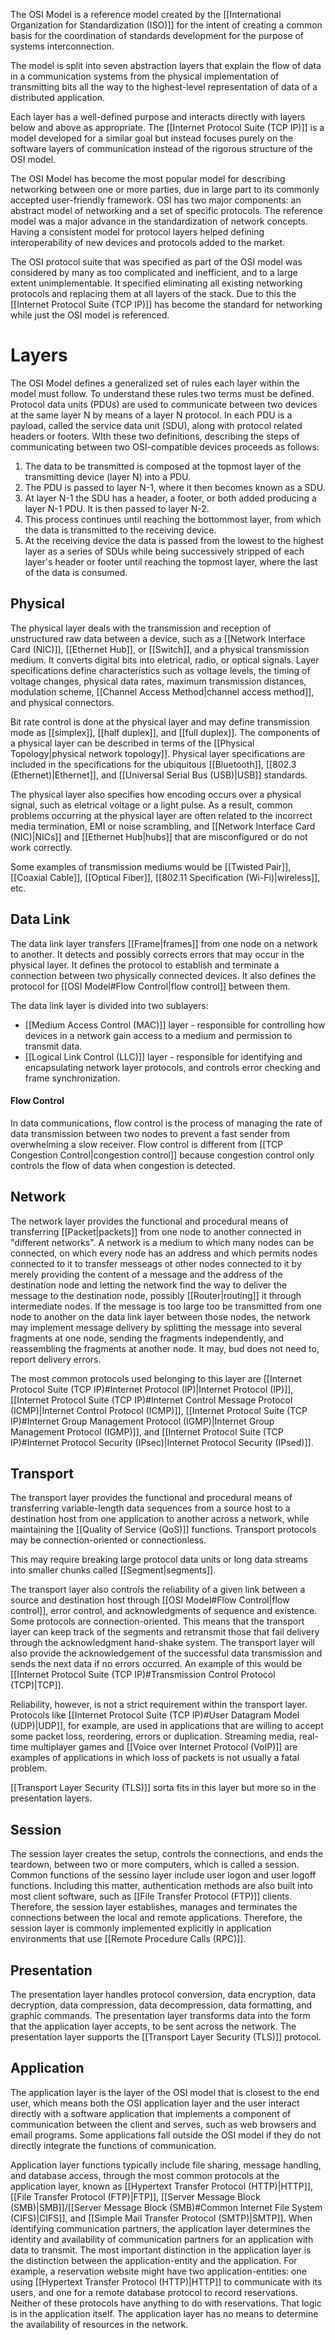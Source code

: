 
The OSI Model is a reference model created by the [[International Organization for Standardization (ISO)]] for the intent of creating a common basis for the coordination of standards development for the purpose of systems interconnection.

The model is split into seven abstraction layers that explain the flow of data in a communication systems from the physical implementation of transmitting bits all the way to the highest-level representation of data of a distributed application.

Each layer has a well-defined purpose and interacts directly with layers below and above as appropriate. The [[Internet Protocol Suite (TCP IP)]] is a model developed for a similar goal but instead focuses purely on the software layers of communication instead of the rigorous structure of the OSI model.

The OSI Model has become the most popular model for describing networking between one or more parties, due in large part to its commonly accepted user-friendly framework. OSI has two major components: an abstract model of networking and a set of specific protocols. The reference model was a major advance in the standardization of network concepts. Having a consistent model for protocol layers helped defining interoperability of new devices and protocols added to the market.

The OSI protocol suite that was specified as part of the OSI model was considered by many as too complicated and inefficient, and to a large extent unimplementable. It specified eliminating all existing networking protocols and replacing them at all layers of the stack. Due to this the [[Internet Protocol Suite (TCP IP)]] has become the standard for networking while just the OSI model is referenced.

# Layers

The OSI Model defines a generalized set of rules each layer within the model must follow. To understand these rules two terms must be defined. Protocol data units (PDUs) are used to communicate between two devices at the same layer N by means of a layer N protocol. In each PDU is a payload, called the service data unit (SDU), along with protocol related headers or footers. WIth these two definitions, describing the steps of communicating between two OSI-compatible devices proceeds as follows:

1. The data to be transmitted is composed at the topmost layer of the transmitting device (layer N) into a PDU.
2. The PDU is passed to layer N-1, where it then becomes known as a SDU.
3. At layer N-1 the SDU has a header, a footer, or both added producing a layer N-1 PDU. It is then passed to layer N-2.
4. This process continues until reaching the bottommost layer, from which the data is transmitted to the receiving device.
5. At the receiving device the data is passed from the lowest to the highest layer as a series of SDUs while being successively stripped of each layer's header or footer until reaching the topmost layer, where the last of the data is consumed.

## Physical

The physical layer deals with the transmission and reception of unstructured raw data between a device, such as a [[Network Interface Card (NIC)]], [[Ethernet Hub]], or [[Switch]], and a physical transmission medium. It converts digital bits into eletrical, radio, or optical signals. Layer specifications define characteristics such as voltage levels, the timing of voltage changes, physical data rates, maximum transmission distances, modulation scheme, [[Channel Access Method|channel access method]], and physical connectors. 

Bit rate control is done at the physical layer and may define transmission mode as [[simplex]], [[half duplex]], and [[full duplex]]. The components of a physical layer can be described in terms of the [[Physical Topology|physical network topology]]. Physical layer specifications are included in the specifications for the ubiquitous [[Bluetooth]], [[802.3 (Ethernet)|Ethernet]], and [[Universal Serial Bus (USB)|USB]] standards. 

The physical layer also specifies how encoding occurs over a physical signal, such as eletrical voltage or a light pulse. As a result, common problems occurring at the physical layer are often related to the incorrect media termination, EMI or noise scrambling, and [[Network Interface Card (NIC)|NICs]] and [[Ethernet Hub|hubs]] that are misconfigured or do not work correctly.

Some examples of transmission mediums would be [[Twisted Pair]], [[Coaxial Cable]], [[Optical Fiber]], [[802.11 Specification (Wi-Fi)|wireless]], etc. 


## Data Link

The data link layer transfers [[Frame|frames]] from one node on a network to another. It detects and possibly corrects errors that may occur in the physical layer. It defines the protocol to establish and terminate a connection between two physically connected devices. It also defines the protocol for [[OSI Model#Flow Control|flow control]] between them.

The data link layer is divided into two sublayers:

- [[Medium Access Control (MAC)]] layer - responsible for controlling how devices in a network gain access to a medium and permission to transmit data.
- [[Logical Link Control (LLC)]] layer - responsible for identifying and encapsulating network layer protocols, and controls error checking and frame synchronization.

#### Flow Control

In data communications, flow control is the process of managing the rate of data transmission between two nodes to prevent a fast sender from overwhelming a slow receiver. Flow control is different from [[TCP Congestion Control|congestion control]] because congestion control only controls the flow of data when congestion is detected. 

## Network

The network layer provides the functional and procedural means of transferring [[Packet|packets]] from one node to another connected in "different networks". A network is a medium to which many nodes can be connected, on which every node has an address and which permits nodes connected to it to transfer messeags ot other nodes connected to it by merely providing the content of a message and the address of the destination node and letting the network find the way to deliver the message to the destination node, possibly [[Router|routing]] it through intermediate nodes. If the message is too large too be transmitted from one node to another on the data link layer between those nodes, the network may implement message delivery by splitting the message into several fragments at one node, sending the fragments independently, and reassembling the fragments at another node. It may, bud does not need to, report delivery errors.

The most common protocols used belonging to this layer are [[Internet Protocol Suite (TCP IP)#Internet Protocol (IP)|Internet Protocol (IP)]], [[Internet Protocol Suite (TCP IP)#Internet Control Message Protocol (ICMP)|Internet Control Protocol (ICMP)]], [[Internet Protocol Suite (TCP IP)#Internet Group Management Protocol (IGMP)|Internet Group Management Protocol (IGMP)]], and [[Internet Protocol Suite (TCP IP)#Internet Protocol Security (IPsec)|Internet Protocol Security (IPsed)]].

## Transport

The transport layer provides the functional and procedural means of transferring variable-length data sequences from a source host to a destination host from one application to another across a network, while maintaining the [[Quality of Service (QoS)]] functions. Transport protocols may be connection-oriented or connectionless.

This may require breaking large protocol data units or long data streams into smaller chunks called [[Segment|segments]].

The transport layer also controls the reliability of a given link between a source and destination host through [[OSI Model#Flow Control|flow control]], error control, and acknowledgments of sequence and existence. Some protocols are connection-oriented. This means that the transport layer can keep track of the segments and retransmit those that fail delivery through the acknowledgment hand-shake system. The transport layer will also provide the acknowledgement of the successful data transmission and sends the next data if no errors occurred. An example of this would be [[Internet Protocol Suite (TCP IP)#Transmission Control Protocol (TCP)|TCP]].

Reliability, however, is not a strict requirement within the transport layer. Protocols like [[Internet Protocol Suite (TCP IP)#User Datagram Model (UDP)|UDP]], for example, are used in applications that are willing to accept some packet loss, reordering, errors or duplication. Streaming media, real-time multiplayer games and [[Voice over Internet Protocol (VoIP)]] are examples of applications in which loss of packets is not usually a fatal problem.

[[Transport Layer Security (TLS)]] sorta fits in this layer but more so in the presentation layers.

## Session

The session layer creates the setup, controls the connections, and ends the teardown, between two or more computers, which is called a session. Common functions of the sessino layer include user logon and user logoff functions. Including this matter, authentication methods are also built into most client software, such as [[File Transfer Protocol (FTP)]] clients. Therefore, the session layer establishes, manages and terminates the connections between the local and remote applications. Therefore, the session layer is commonly implemented explicitly in application environments that use [[Remote Procedure Calls (RPC)]].

## Presentation

The presentation layer handles protocol conversion, data encryption, data decryption, data compression, data decompression, data formatting, and graphic commands. The presentation layer transforms data into the form that the application layer accepts, to be sent across the network. The presentation layer supports the [[Transport Layer Security (TLS)]] protocol.

## Application

The application layer is the layer of the OSI model that is closest to the end user, which means both the OSI application layer and the user interact directly with a software application that implements a component of communication between the client and serves, such as web browsers and email programs. Some applications fall outside the OSI model if they do not directly integrate the functions of communication.

Application layer functions typically include file sharing, message handling, and database access, through the most common protocols at the application layer, known as [[Hypertext Transfer Protocol (HTTP)|HTTP]], [[File Transfer Protocol (FTP)|FTP]], [[Server Message Block (SMB)|SMB]]/[[Server Message Block (SMB)#Common Internet File System (CIFS)|CIFS]], and [[Simple Mail Transfer Protocol (SMTP)|SMTP]]. When identifying communication partners, the application layer determines the identity and availability of communication partners for an application with data to transmit. The most important distinction in the application layer is the distinction between the application-entity and the application. For example, a reservation website might have two application-entities: one using [[Hypertext Transfer Protocol (HTTP)|HTTP]] to communicate with its users, and one for a remote database protocol to record reservations. Neither of these protocols have anything to do with reservations. That logic is in the application itself. The application layer has no means to determine the availability of resources in the network. 